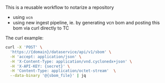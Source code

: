 This is a reusable workflow to notarize a repository 
- using `vcn`
- using new ingest pipeline, ie. by generating vcn bom and posting this bom via curl directly to TC

The curl example:
```bash
curl -X 'POST' \
  'https://{domain}/dataservice/api/v1/sbom' \
  -H 'accept: application/json' \
  -H 'X-Content-Type: application/vnd.cyclonedx+json' \
  -H 'X-API-KEY: {secret}' \
  -H 'Content-Type: application/octet-stream'  \
  --data-binary '@{sbom_file}' | jq
```
